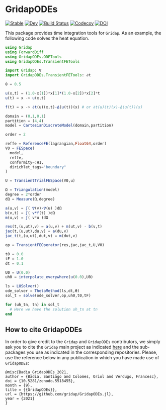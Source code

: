 # GridapODEs

[![Stable](https://img.shields.io/badge/docs-stable-blue.svg)](https://gridap.github.io/GridapODEs.jl/stable)
[![Dev](https://img.shields.io/badge/docs-dev-blue.svg)](https://gridap.github.io/GridapODEs.jl/dev)
[![Build Status](https://github.com/gridap/GridapODEs.jl/workflows/CI/badge.svg?branch=master)](https://github.com/gridap/GridapODEs.jl/actions?query=workflow%3ACI)
[![Codecov](https://codecov.io/gh/gridap/GridapODEs.jl/branch/master/graph/badge.svg)](https://codecov.io/gh/gridap/GridapODEs.jl)
[![DOI](https://zenodo.org/badge/250735390.svg)](https://zenodo.org/badge/latestdoi/250735390)

This package provides time integration tools for `Gridap`. As an example, the following code solves the heat equation.

```julia
using Gridap
using ForwardDiff
using GridapODEs.ODETools
using GridapODEs.TransientFETools

import Gridap: ∇
import GridapODEs.TransientFETools: ∂t

θ = 0.5

u(x,t) = (1.0-x[1])*x[1]*(1.0-x[2])*x[2]*t
u(t) = x -> u(x,t)

f(t) = x -> ∂t(u)(x,t)-Δ(u(t))(x) # or ∂t(u)(t)(x)-Δ(u(t))(x)

domain = (0,1,0,1)
partition = (4,4)
model = CartesianDiscreteModel(domain,partition)

order = 2

reffe = ReferenceFE(lagrangian,Float64,order)
V0 = FESpace(
  model,
  reffe,
  conformity=:H1, 
  dirichlet_tags="boundary"
)

U = TransientTrialFESpace(V0,u)

Ω = Triangulation(model)
degree = 2*order
dΩ = Measure(Ω,degree)

a(u,v) = ∫( ∇(v)⋅∇(u) )dΩ
b(v,t) = ∫( v*f(t) )dΩ
m(u,v) = ∫( v*u )dΩ

res(t,(u,ut),v) = a(u,v) + m(ut,v) - b(v,t)
jac(t,(u,ut),du,v) = a(du,v)
jac_t(t,(u,ut),dut,v) = m(dut,v)

op = TransientFEOperator(res,jac,jac_t,U,V0)

t0 = 0.0
tF = 1.0
dt = 0.1

U0 = U(0.0)
uh0 = interpolate_everywhere(u(0.0),U0)

ls = LUSolver()
ode_solver = ThetaMethod(ls,dt,θ)
sol_t = solve(ode_solver,op,uh0,t0,tF)

for (uh_tn, tn) in sol_t
  # Here we have the solution uh_tn at tn
end
```

## How to cite GridapODEs

In order to give credit to the `Gridap` and `GridapODEs` contributors, we simply ask you to cite the `Gridap` main project as indicated [here](https://github.com/gridap/Gridap.jl#how-to-cite-gridap) and the sub-packages you use as indicated in the corresponding repositories. Please, use the reference below in any publication in which you have made use of `GridapODEs`:

```
@misc{Badia_GridapODEs_2021,
author = {Badia, Santiago and Colomes, Oriol and Verdugo, Francesc},
doi = {10.5281/zenodo.5518455},
month = {9},
title = {{GridapODEs}},
url = {https://github.com/gridap/GridapODEs.jl},
year = {2021}
}
```

